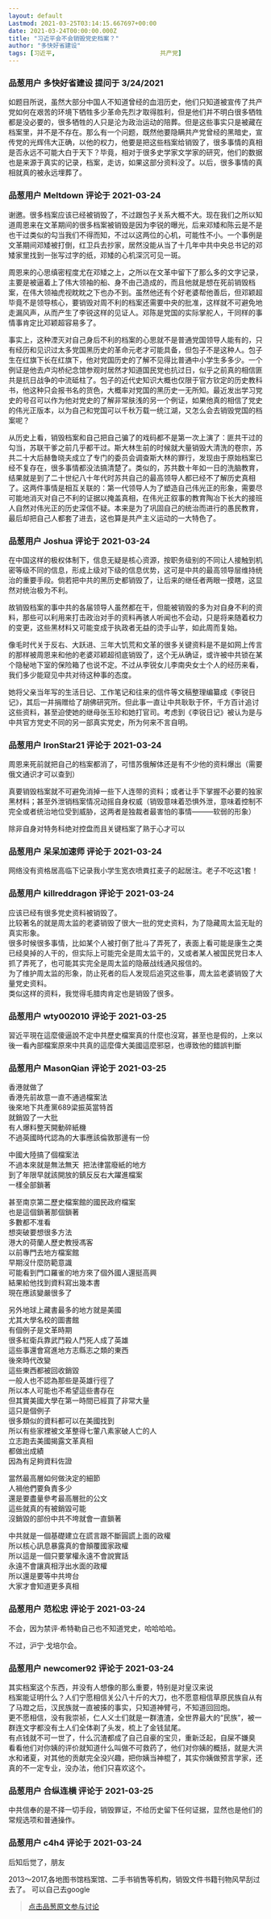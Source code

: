 ```yaml
---
layout: default
Lastmod: 2021-03-25T03:14:15.667697+00:00
date: 2021-03-24T00:00:00.000Z
title: "习近平会不会销毁党史档案？"
author: "多快好省建设"
tags: [习近平,								共产党]
---
```



### 品葱用户 **多快好省建设** 提问于 3/24/2021
    
如题目所说，虽然大部分中国人不知道曾经的血泪历史，他们只知道被宣传了共产党如何在艰苦的环境下牺牲多少革命先烈才取得胜利，但是他们并不明白很多牺牲都是没必要的，很多牺牲的人只是沦为政治运动的陪葬。但是这些事实只是被藏在档案里，并不是不存在。那么有一个问题，既然他要隐瞒共产党曾经的黑暗史，宣传党的光辉伟大正确，以他的权力，他要是把这些档案给销毁了，很多事情的真相是否永远不可能大白于天下？毕竟，相对于很多史学家文学家的研究，他们的数据也是来源于真实的记录，档案，走访，如果这部分资料没了。以后，很多事情的真相就真的被永远埋葬了。
    
                

### 品葱用户 **Meltdown** 评论于 2021-03-24
        
谢邀。很多档案应该已经被销毁了，不过跟包子关系大概不大。现在我们之所以知道周恩来在文革期间的很多档案被销毁是因为李锐的曝光，后来邓矮和陈云是不是也干过类似的勾当我们不得而知，不过以这两位的心机，可能性不小。一个事例是文革期间邓矮被打倒，红卫兵去抄家，居然没能从当了十几年中共中央总书记的邓矮家里找到一张写过字的纸，邓矮的心机深沉可见一斑。  
  
周恩来的心思缜密程度尤在邓矮之上，之所以在文革中留下了那么多的文字记录，主要是被逼着上了伟大领袖的船、身不由己造成的，而且他就是想在死前销毁档案，在伟大领袖虎视眈眈之下也办不到。虽然他还有个好老婆帮他善后，但邓颖超毕竟不是领导核心，要销毁对周不利的档案还需要中央的批准，这样就不可避免地走漏风声，从而产生了李锐这样的见证人。邓陈是党国的实际掌舵人，干同样的事情事肯定比邓颖超容易多了。  
  
事实上，这种湮灭对自己身后不利的档案的心思就不是普通党国领导人能有的，只有经历和见识过太多党国黑历史的革命元老才可能具备，但包子不是这种人。包子生在红旗下长在红旗下，他对党国历史的了解不见得比普通中小学生多多少。一个例证是他去卢沟桥纪念馆参观时居然才知道国民党也抗过日，似乎之前真的相信匪共是抗日战争的中流砥柱了。包子的近代史知识大概也仅限于官方钦定的历史教科书，他这种只会报书名的货色，大概率对党国的黑历史一无所知。最近发出学习党史的号召可以作为他对党史的了解非常肤浅的另一个例证，如果他真的相信了党史的伟光正版本，以为自己和党国可以千秋万载一统江湖，又怎么会去销毁党国的档案呢？  
  
从历史上看，销毁档案和自己把自己骗了的戏码都不是第一次上演了：匪共干过的勾当，苏联干爹之前几乎都干过。斯大林生前的时候就大量销毁大清洗的卷宗，苏共二十大后赫鲁晓夫成立了专门的委员会调查斯大林的罪行，发现由于原始档案已经不复存在，很多事情都没法搞清楚了。类似的，苏共数十年如一日的洗脑教育，结果就是到了二十世纪八十年代时苏共自己的最高领导人都已经不了解历史真相了。这两件事情是相互关联的：第一代领导人为了塑造自己伟光正的形象，需要尽可能地消灭对自己不利的证据以掩盖真相，在伟光正叙事的教育陶冶下长大的接班人自然对伟光正的历史深信不疑。本来是为了巩固自己的统治而进行的愚民教育，最后却把自己人都套了进去，这也算是共产主义运动的一大特色了。
        
                

### 品葱用户 **Joshua** 评论于 2021-03-24
        
在中国这样的极权体制下，信息无疑是核心资源，按职务级别的不同让人接触到机密等级不同的信息，形成上级对下级的信息优势，这可是中共的最高领导层维持统治的重要手段。倘若把中共的黑历史都销毁了，让后来的继任者两眼一摸瞎，这显然对统治极为不利。  
  
故销毁档案的事中共的各届领导人虽然都在干，但能被销毁的多为对自身不利的资料，那些可以利用来打击政治对手的资料再骇人听闻也不会动，只是将来随着权力的变更，这些黑材料又可能变成于执政者无益的烫手山芋，如此周而复始。  
  
像毛时代关于反右、大跃进、三年大饥荒和文革的很多关键资料是不是如网上传言的那样被周恩来和他的老婆邓颖超彻底销毁了，这个无从确证，或许被中共锁在某个隐秘地下室的保险箱了也说不定。不过从李锐女儿李南央女士个人的经历来看，我们多少能窥见中共对待这种事的态度。  
  
她将父亲当年写的生活日记、工作笔记和往来的信件等文稿整理编纂成《李锐日记》，其后一并捐赠给了胡佛研究所。但此事一直让中共耿耿于怀，千方百计追讨这些资料，甚至迫使她的继母张玉珍和她打官司。考虑到《李锐日记》被认为是与中共官方党史不同的另一部真实党史，所为何来不言自明。
        
                

### 品葱用户 **IronStar21** 评论于 2021-03-24
        
周恩来死前就把自己的档案都消了，可惜苏俄解体还是有不少他的资料爆出（需要俄文通识才可以查到）  
  
真要销毁档案就不可避免消掉一些下人连带的资料；或者让手下掌握不必要的独家黑材料；甚至外泄销档案情况动摇自身权威（销毁意味着恐惧外泄，意味着控制不完全或者统治地位受到威胁，这两者是独裁者最害怕的事情———软弱的形象）  
  
除非自身对特务科绝对控盘而且关键档案了熟于心才可以
        
                

### 品葱用户 **呆呆加速师** 评论于 2021-03-24
        
网络没有资格居高临下记录我小学生宽衣喷粪扛麦子的起居注。老子不吃这1套！
        
                

### 品葱用户 **killreddragon** 评论于 2021-03-24
        
应该已经有很多党史资料被销毁了。  
比较著名的就是周太监的老婆销毁了很大一批的党史资料，为了隐藏周太监无耻的真实形象。  
很多时候很多事情，比如某个人被打倒了批斗了弄死了，表面上看可能是康生之类已经臭掉的人干的，但实际上可能完全是周太监干的，又或者某人被国民党日本人抓了弄死了，也可能其实完全是周太监的隐蔽战线通风报信的。  
为了维护周太监的形象，防止死者的后人发现后追究这些事，周太监老婆销毁了大量党史资料。  
类似这样的资料，我觉得毛腊肉肯定也是销毁了很多。
        
                

### 品葱用户 **wty002010** 评论于 2021-03-25
        
習近平現在這麼傻逼說不定中共歷史檔案真的什麼也沒寫，甚至也是假的，上來以後一看內部檔案原來中共真的這麼偉大美國這麼邪惡，也導致他的錯誤判斷
        
                

### 品葱用户 **MasonQian** 评论于 2021-03-25
        
香港就做了  
香港先前故意一直不通過檔案法  
後來地下共產黨689梁振英當特首  
就銷毀了一大批  
有人爆料整天開動碎紙機  
不過英國時代認為的大事應該倫敦那邊有一份  
  
中國大陸搞了個檔案法  
不過本來就是無法無天  把法律當廢紙的地方  
到了年限早就該開放的鎮反反右大躍進檔案  
一樣全部鎖著  
  
甚至南京第二歷史檔案館的國民政府檔案  
也是這個鎖著那個鎖著  
多數都不准看  
想突破要想很多方法  
港大的荷蘭人歷史教授馮客  
以前專門去地方檔案館  
早期沒什麼防範意識  
可能看到門口羅雀的地方來了個外國人還挺高興  
結果給他找到資料寫出幾本書  
現在應該變嚴很多了  
  
另外地球上藏書最多的地方就是美國  
尤其大學名校的圖書館  
有個例子是文革時期  
很多紅衛兵靠武鬥殺人鬥死人成了英雄  
這些事還會寫進地方志縣志之類的東西  
後來時代改變  
這些東西都被回收銷毀  
一般人也不認為那些是英雄行徑了  
所以本人可能也不希望這些書存在  
但其實美國大學在第一時間已經買了非常大量  
這只是個例子  
很多類似的資料都可以在美國找到  
所以有些家裡被文革整得七葷八素家破人亡的人  
立志跑去美國揭露文革真相  
都做出成績  
因為有足夠資料佐證  
  
當然最高層如何做決定的細節  
人禍他們要負責多少  
還是要盡量參考最高層批的公文  
這些就真的有被銷毀可能  
沒銷毀的部份中共不垮就會一直鎖著  
  
中共就是一個基礎建立在謊言跟不斷圓謊上面的政權  
所以核心訊息暴露真的會顛覆國家政權  
所以這是一個只要掌權永遠不會說實話  
永遠不會讓真相浮出水面的政權  
所以還是要等中共垮台  
大家才會知道更多真相
        
                

### 品葱用户 **范松忠** 评论于 2021-03-24
        
不会，因为禁评·希特勒自己也不知道党史，哈哈哈哈。  
  
不过，沪宁·戈培尔会。
        
                

### 品葱用户 **newcomer92** 评论于 2021-03-24
        
其实档案这个东西，并没有人想像的那么重要，特别是对皇汉来说  
档案能证明什么？人们宁愿相信关公八十斤的大刀，也不愿意相信草原民族自从有了马蹬之后，汉民族就一直被揍的事实，只知道神臂弓，不知道回回炮。  
更不愿相信，没有我崇祯，仁人义士们就是一群渣渣，全世界最大的“民族”，被一群连文字都没有土人们全体剃了头发，梳上了金钱鼠尾。  
有点钱就不可一世了，什么沉渣都成了自己自豪的宝贝，重新泛起，自屎不嫌臭  
看看他们对你姨的评价就知道什么叫做不可救药了，他们对你姨的概括，就是大洪水和诸夏，对其他的贡献完全没兴趣，把你姨当神棍了，其实你姨做预言学家，还真的不一定专业，没办法，他们只喜欢这个。
        
                

### 品葱用户 **合纵连横** 评论于 2021-03-25
        
中共信奉的是不择一切手段，销毁罪证，不给历史留下任何证据，显然也是他们的常规选项和普通操作。
        
                

### 品葱用户 **c4h4** 评论于 2021-03-24
        
后知后觉了，朋友  
  
2013～2017,各地图书馆档案馆、二手书销售等机构，销毁文件书籍刊物风早刮过去了。 可以自己去google
        
                





> [点击品葱原文参与讨论](https://pincong.rocks/question/37370)

